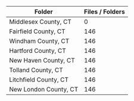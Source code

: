 | Folder                |   Files / Folders |
|-----------------------|-------------------|
| Middlesex County, CT  |                 0 |
| Fairfield County, CT  |               146 |
| Windham County, CT    |               146 |
| Hartford County, CT   |               146 |
| New Haven County, CT  |               146 |
| Tolland County, CT    |               146 |
| Litchfield County, CT |               146 |
| New London County, CT |               146 |